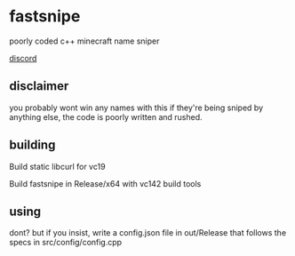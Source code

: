 # fastsnipe
poorly coded c++ minecraft name sniper


[discord](https://discord.gg/28cScs5)

## disclaimer
you probably wont win any names with this if they're being sniped by anything else, the code is poorly written and rushed.

## building
Build static libcurl for vc19

Build fastsnipe in Release/x64 with vc142 build tools

## using
dont? but if you insist, write a config.json file in out/Release that follows the specs in src/config/config.cpp